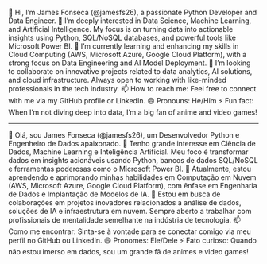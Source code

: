 👋 Hi, I’m James Fonseca (@jamesfs26), a passionate Python Developer and Data Engineer.
👀 I’m deeply interested in Data Science, Machine Learning, and Artificial Intelligence. My focus is on turning data into actionable insights using Python, SQL/NoSQL databases, and powerful tools like Microsoft Power BI.
🌱 I’m currently learning and enhancing my skills in Cloud Computing (AWS, Microsoft Azure, Google Cloud Platform), with a strong focus on Data Engineering and AI Model Deployment.
💞️ I’m looking to collaborate on innovative projects related to data analytics, AI solutions, and cloud infrastructure. Always open to working with like-minded professionals in the tech industry.
📫 How to reach me: Feel free to connect with me via my GitHub profile or LinkedIn.
😄 Pronouns: He/Him
⚡ Fun fact: When I’m not diving deep into data, I’m a big fan of anime and video games!

____________________________________________________________________________________________________________________________________________________________________________________________________________________________

👋 Olá, sou James Fonseca (@jamesfs26), um Desenvolvedor Python e Engenheiro de Dados apaixonado.
👀 Tenho grande interesse em Ciência de Dados, Machine Learning e Inteligência Artificial. Meu foco é transformar dados em insights acionáveis usando Python, bancos de dados SQL/NoSQL e ferramentas poderosas como o Microsoft Power BI.
🌱 Atualmente, estou aprendendo e aprimorando minhas habilidades em Computação em Nuvem (AWS, Microsoft Azure, Google Cloud Platform), com ênfase em Engenharia de Dados e Implantação de Modelos de IA.
💞️ Estou em busca de colaborações em projetos inovadores relacionados a análise de dados, soluções de IA e infraestrutura em nuvem. Sempre aberto a trabalhar com profissionais de mentalidade semelhante na indústria de tecnologia.
📫 Como me encontrar: Sinta-se à vontade para se conectar comigo via meu perfil no GitHub ou LinkedIn.
😄 Pronomes: Ele/Dele
⚡ Fato curioso: Quando não estou imerso em dados, sou um grande fã de animes e video games!
<!---
jamesfs26/jamesfs26 is a ✨ special ✨ repository because its `README.md` (this file) appears on your GitHub profile.
You can click the Preview link to take a look at your changes.
--->
